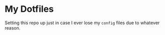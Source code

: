# My Dotfiles

Setting this repo up just in case I ever lose my `config` files due to whatever reason.
